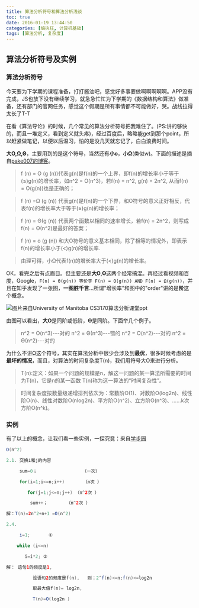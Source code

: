 ```yaml
---
title: 算法分析符号和算法分析浅谈
toc: true
date: 2016-01-19 13:44:50
categories: [编执狂, 计算机基础]
tags: [算法分析, 复杂度]
---
```


## 算法分析符号及实例

### 算法分析符号

今天要为下学期的课程准备，打打酱油吧，感觉好多事要做啊啊啊啊啊。APP没有完成，JS也放下没有继续学习，就急急忙忙为下学期的《数据结构和算法》做准备，还有部门的官网任务，感觉这个假期是所有事情都不可能做好，哭。战线拉得太长了T-T

在看《算法导论》的时候，几个常见的算法分析符号把我难住了。(PS:讲的够快的，而且一堆定义，看到定义就头疼)，经过百度后，略略能get到那个point，所以赶紧做笔记，以便以后温习，怕的是没几天就忘记了，白白浪费时间。

<!--more-->

**大O,Ω,Θ**，主要用到的是这个符号，当然还有**小o**，**小Ω**(类似w)。下面的描述是摘自[pake007的博客][1]。

>f (n) = O (g (n))代表g(n)是f(n)的一个上界，即f(n)的增长率小于等于(≤)g(n)的增长率，如n^2 = O(n^3)，若f(n) = n^2, g(n) = 2n^2, 从而f(n) = O(g(n))也是正确的；

>f (n) =Ω (g (n)) 代表g(n)是f(n)的一个下界，和O符号的意义正好相反，代表f(n)的增长率大于等于(≥)g(n)的增长率；

>f (n) = Θ(g (n)) 代表两个函数以相同的速率增长，若f(n) = 2n^2，则写成f(n) = Θ(n^2)是最好的答案；

>f (n) = o (g (n)) 和大O符号的意义基本相同，除了相等的情况外，即表示f(n)的增长率小于(<)g(n)的增长率.

>由理可得，小Ω代表f(n)的增长率大于(<)g(n)的增长率。

OK，看完之后有点眉目。但主要还是**大O**,**Θ**这两个经常搞混。再经过看视频和百度，Google，`F(n) = Θ(g(n)) 等价于 F(n) = O(g(n)) AND F(n) = Ω(g(n))`，并且在知乎发现了一张图，**一图胜千言**...所谓"增长率"和图中的"order"讲的是**阶**这个概念。

![图片来自University of Manitoba CS3170算法分析课堂ppt][2]

由图可以看出，**大O**是同阶或低阶，**Θ**是同阶。下面举几个例子。

> n^2 = O(n^3)---对的
> n^2 = Θ(n^3)---错的
> n^2 = O(n^2)---对的
> n^2 = Θ(n^2)---对的

为什么不讲Ω这个符号，其实在算法分析中很少会涉及到**最优**，很多时候考虑的是**最坏的情况**，而且，对算法的时间复杂度T(n)，我们用符号大O来进行分析。

> T(n):定义：如果一个问题的规模是n，解这一问题的某一算法所需要的时间为T(n)，它是n的某一函数 T(n)称为这一算法的“时间复杂性”。

> 时间复杂度按数量级递增排列依次为：常数阶O(1)、对数阶O(log2n)、线性阶O(n)、线性对数阶O(nlog2n)、平方阶O(n^2)、立方阶O(n^3)、……k次方阶O(n^k)。

### 实例

有了以上的概念，让我们看一些实例，一探究竟：来自[学步园][3]

```java
O(n^2)

2.1. 交换i和j的内容

     sum=0；                 （一次）

     for(i=1;i<=n;i++)       （n次 ）

        for(j=1;j<=n;j++) （n^2次 ）

         sum++；       （n^2次 ）

解：T(n)=2n^2+n+1 =O(n^2)
```
```java
2.4.

     i=1;       ①

    while (i<=n)

       i=i*2; ②

解： 语句1的频度是1,

          设语句2的频度是f(n),   则：2^f(n)<=n;f(n)<=log2n

          取最大值f(n)= log2n,

          T(n)=O(log2n )
```


  [1]: http://pake007.iteye.com/blog/87022
  [2]: http://old-image.geekaholic.cn/2016-02-11_00001.jpg
  [3]: http://www.xuebuyuan.com/1771236.html
